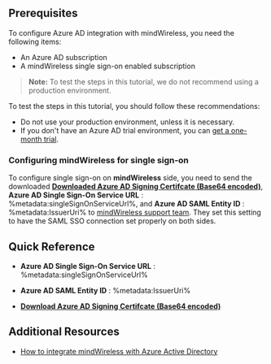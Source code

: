 ## Prerequisites

To configure Azure AD integration with mindWireless, you need the following items:

- An Azure AD subscription
- A mindWireless single sign-on enabled subscription

> **Note:**
> To test the steps in this tutorial, we do not recommend using a production environment.

To test the steps in this tutorial, you should follow these recommendations:

- Do not use your production environment, unless it is necessary.
- If you don't have an Azure AD trial environment, you can [get a one-month trial](https://azure.microsoft.com/pricing/free-trial/).

### Configuring mindWireless for single sign-on

To configure single sign-on on **mindWireless** side, you need to send the downloaded **[Downloaded Azure AD Signing Certifcate (Base64 encoded)](%metadata:certificateDownloadBase64Url%)**, **Azure AD Single Sign-On Service URL** : %metadata:singleSignOnServiceUrl%, and **Azure AD SAML Entity ID** : %metadata:IssuerUri% to [mindWireless support team](mailto:sdulloor@mindwireless.com). They set this setting to have the SAML SSO connection set properly on both sides.

## Quick Reference

* **Azure AD Single Sign-On Service URL** : %metadata:singleSignOnServiceUrl%

* **Azure AD SAML Entity ID** : %metadata:IssuerUri%

* **[Download Azure AD Signing Certifcate (Base64 encoded)](%metadata:certificateDownloadBase64Url%)**

## Additional Resources

* [How to integrate mindWireless with Azure Active Directory](https://docs.microsoft.com/azure/active-directory/active-directory-saas-mindwireless-tutorial)
